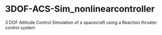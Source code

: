 # 3DOF-ACS-Sim_nonlinearcontroller
3 DOF Attitude Control Simulation of a spacecraft using a Reaction thruster control system
